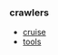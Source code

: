 ### crawlers

* [cruise](https://github.com/chxj1992/crawlers/tree/master/cruise)
* [tools](https://github.com/chxj1992/crawlers/tree/master/tools)
